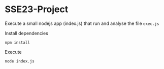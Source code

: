 # SSE23-Project

Execute a small nodejs app (index.js) that run and analyse the file `exec.js`

Install dependencies

`npm install`

Execute

`node index.js`

